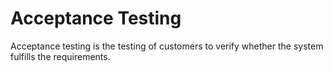 # Acceptance Testing

Acceptance testing is the testing of customers to verify whether the system fulfills the requirements.